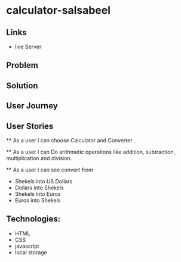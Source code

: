 # calculator-salsabeel

## Links
- live Server 

## Problem

 ## Solution

## User Journey


## User Stories
** As a user I can choose Calculator and Converter .

** As a user I can Do arithmetic operations like addition, subtraction,         multiplication and division.

** As a user I can see convert from
  - Shekels into US Dollars
  - Dollars into Shekels
  - Shekels into Euros
  - Euros into Shekels

## Technologies:
* HTML
* CSS
* javascript
* local storage
